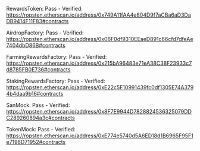 RewardsToken:
Pass - Verified: https://ropsten.etherscan.io/address/0x749A11fAA4e804D9f7aCBa6aD3DaDB9414F11F83#contracts

AirdropFactory:
Pass - Verified: https://ropsten.etherscan.io/address/0x06F0df9310EEaeD891c66cfd7dfeAe7404dbD86B#contracts

FarmingRewardsFactory:
Pass - Verified: https://ropsten.etherscan.io/address/0x215bA96483e71eA38C38F23933c7d8785FB0E736#contracts

StakingRewardsFactory:
Pass - Verified: https://ropsten.etherscan.io/address/0xE22c5F10991439fc0df1305E74A3794b4daa9b16#contracts

SanMock:
Pass - Verified: https://ropsten.etherscan.io/address/0x8F7E9944D7828824536325079DDC289260894a3c#contracts

TokenMock:
Pass - Verified: https://ropsten.etherscan.io/address/0xE774e5740d5A6ED18d1B6965F95F1e7198D71952#contracts
